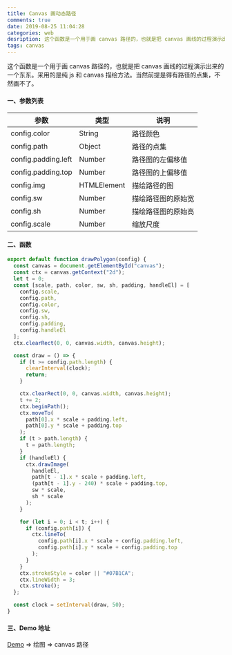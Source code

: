 ```yaml
---
title: Canvas 画动态路径
comments: true
date: 2019-08-25 11:04:28
categories: web
desription: 这个函数是一个用于画 canvas 路径的，也就是把 canvas 画线的过程演示出来的一个东东。采用的是纯 js 和 canvas 描绘方法。
tags: canvas
---
```


这个函数是一个用于画 canvas 路径的，也就是把 canvas 画线的过程演示出来的一个东东。采用的是纯 js 和 canvas 描绘方法。当然前提是得有路径的点集，不然画不了。

<!--more-->

#### 一、参数列表

| 参数                | 类型        | 说明               |
| ------------------- | ----------- | ------------------ |
| config.color        | String      | 路径颜色           |
| config.path         | Object      | 路径的点集         |
| config.padding.left | Number      | 路径图的左偏移值   |
| config.padding.top  | Number      | 路径图的上偏移值   |
| config.img          | HTMLElement | 描绘路径的图       |
| config.sw           | Number      | 描绘路径图的原始宽 |
| config.sh           | Number      | 描绘路径图的原始高 |
| config.scale        | Number      | 缩放尺度           |

#### 二、函数

```js
export default function drawPolygon(config) {
  const canvas = document.getElementById("canvas");
  const ctx = canvas.getContext("2d");
  let t = 0;
  const [scale, path, color, sw, sh, padding, handleEl] = [
    config.scale,
    config.path,
    config.color,
    config.sw,
    config.sh,
    config.padding,
    config.handleEl
  ];
  ctx.clearRect(0, 0, canvas.width, canvas.height);

  const draw = () => {
    if (t >= config.path.length) {
      clearInterval(clock);
      return;
    }

    ctx.clearRect(0, 0, canvas.width, canvas.height);
    t += 2;
    ctx.beginPath();
    ctx.moveTo(
      path[0].x * scale + padding.left,
      path[0].y * scale + padding.top
    );
    if (t > path.length) {
      t = path.length;
    }
    if (handleEl) {
      ctx.drawImage(
        handleEl,
        path[t - 1].x * scale + padding.left,
        (path[t - 1].y - 240) * scale + padding.top,
        sw * scale,
        sh * scale
      );
    }

    for (let i = 0; i < t; i++) {
      if (config.path[i]) {
        ctx.lineTo(
          config.path[i].x * scale + config.padding.left,
          config.path[i].y * scale + config.padding.top
        );
      }
    }
    ctx.strokeStyle = color || "#07B1CA";
    ctx.lineWidth = 3;
    ctx.stroke();
  };

  const clock = setInterval(draw, 50);
}
```

#### 三、Demo 地址

[Demo](https://canace22.github.io/Demos/#/) => 绘图 => canvas 路径
